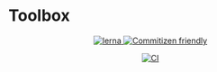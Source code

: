 # Toolbox

<p align="center">
  <a href="https://lerna.js.org/">
    <img src="https://img.shields.io/badge/maintained%20with-lerna-cc00ff.svg" alt="lerna">
  </a>
  <a href="http://commitizen.github.io/cz-cli/">
    <img src="https://img.shields.io/badge/commitizen-friendly-brightgreen.svg" alt="Commitizen friendly">
  </a>
</p>

<p align="center">
  <a href="https://github.com/rareyesdev/toolbox/actions?query=workflow%3Aci">
    <img src="https://github.com/rareyesdev/toolbox/workflows/ci/badge.svg?branch=master" alt="CI">
  </a>
</p>
